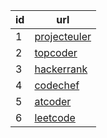 id | url 
--- | --- 
1 | [projecteuler](https://projecteuler.net/archives)
2 | [topcoder](https://www.topcoder.com/tc?module=MatchList&sc=&sd=&nr=50&sr=151) 
3 | [hackerrank](https://www.hackerrank.com/dashboard) 
4 | [codechef](https://www.codechef.com/contests) 
5 | [atcoder](https://atcoder.jp/users/tourist/history) 
6 | [leetcode](https://leetcode.com/tag/dynamic-programming/) 


